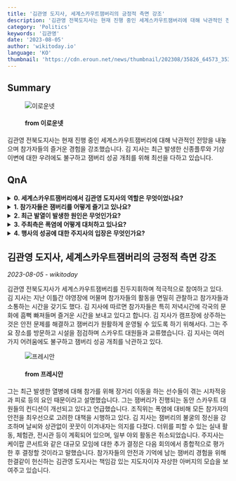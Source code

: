 ```yaml
---
title: '김관영 도지사, 세계스카우트잼버리의 긍정적 측면 강조'
description: '김관영 전북도지사는 현재 진행 중인 세계스카우트잼버리에 대해 낙관적인 전망을 내놓으며 참가자들의 즐거운 경험을 강조했습니다. 김 지사는 최근 발생한 신종플루와 기상이변에 대한 우려에도 불구하고 잼버리 성공 개최를 위해 최선을 다하고 있습니다.'
category: 'Politics'
keywords: '김관영'
date: '2023-08-05'
author: 'wikitoday.io'
language: 'KO'
thumbnail: 'https://cdn.eroun.net/news/thumbnail/202308/35826_64573_3536_v150.jpg'
---
```


## Summary



<figure>
    <img src="https://cdn.eroun.net/news/thumbnail/202308/35826_64573_3536_v150.jpg" alt="이로운넷" />
    <figcaption>
        <h4> from 이로운넷</h4>
    </figcaption>
</figure>


김관영 전북도지사는 현재 진행 중인 세계스카우트잼버리에 대해 낙관적인 전망을 내놓으며 참가자들의 즐거운 경험을 강조했습니다. 김 지사는 최근 발생한 신종플루와 기상이변에 대한 우려에도 불구하고 잼버리 성공 개최를 위해 최선을 다하고 있습니다.


## QnA


<details>
    <summary><b>0. 세계스카우트잼버리에서 김관영 도지사의 역할은 무엇이었나요?</b></summary>
    세계스카우트잼버리를 총괄하고 있는 김관영 도지사는 안전 확보와 우려사항 해결을 위해 지난 이틀간 야영장에 머물며 현장을 직접 챙겼습니다.
</details>

<details>
    <summary><b>1. 참가자들은 잼버리를 어떻게 즐기고 있나요?</b></summary>
    김 지사에 따르면 참가자들은 특히 저녁 시간에 문화 활동을 하며 즐거운 시간을 보내고 있다고 합니다.
</details>

<details>
    <summary><b>2. 최근 발열이 발생한 원인은 무엇인가요?</b></summary>
    김 지사는 잼버리 참가를 위해 장거리 이동을 하는 선수들이 시차적응과 피로로 인해 발열이 발생한 것으로 추정했습니다.
</details>

<details>
    <summary><b>3. 주최측은 폭염에 어떻게 대처하고 있나요?</b></summary>
    주최 측은 폭염 기간 동안 참가자 안전을 최우선으로 고려해 실내 활동, 체험관 및 전시를 실내로 옮기고 일부 야외 활동을 취소하는 등의 조치를 시행하고 있습니다.
</details>

<details>
    <summary><b>4. 행사의 성공에 대한 주지사의 입장은 무엇인가요?</b></summary>
    김 지사는 대회 성공 개최를 낙관하며 불굴의 잼버리 정신을 강조했다.
</details>



## 김관영 도지사, 세계스카우트잼버리의 긍정적 측면 강조

_2023-08-05 - wikitoday_

김관영 전북도지사가 세계스카우트잼버리를 진두지휘하며 적극적으로 참여하고 있다. 김 지사는 지난 이틀간 야영장에 머물며 참가자들의 활동을 면밀히 관찰하고 참가자들과 소통하는 시간을 갖기도 했다. 김 지사에 따르면 참가자들은 특히 저녁시간에 각국의 문화에 흠뻑 빠져들며 즐거운 시간을 보내고 있다고 합니다. 김 지사가 캠프장에 상주하는 것은 안전 문제를 해결하고 잼버리가 원활하게 운영될 수 있도록 하기 위해서다. 그는 주요 장소를 방문하고 시설을 점검하며 스카우트 대원들과 교류했습니다. 김 지사는 여러 가지 어려움에도 불구하고 잼버리 성공 개최를 낙관하고 있다.


<figure>
    <img src="https://cdn.pressian.com/_resources/10/2023/08/04/2023080410440197244_l.png" alt="프레시안" />
    <figcaption>
        <h4> from 프레시안</h4>
    </figcaption>
</figure>


그는 최근 발생한 열병에 대해 참가를 위해 장거리 이동을 하는 선수들이 겪는 시차적응과 피로 등의 요인 때문이라고 설명했습니다. 그는 잼버리가 진행되는 동안 스카우트 대원들의 컨디션이 개선되고 있다고 언급했습니다. 조직위는 폭염에 대비해 모든 참가자의 안전을 최우선으로 고려한 대책을 시행하고 있다. 김 지사는 잼버리의 불굴의 정신을 강조하며 날씨와 상관없이 꿋꿋이 이겨내자는 의지를 다졌다. 더위를 피할 수 있는 실내 활동, 체험관, 전시관 등이 계획되어 있으며, 일부 야외 활동은 취소되었습니다. 주지사는 케이팝 콘서트와 같은 대규모 모임에 대한 추가 결정은 다음 회의에서 종합적으로 평가한 후 결정할 것이라고 말했습니다. 참가자들의 안전과 기억에 남는 잼버리 경험을 위해 한결같이 헌신하는 김관영 도지사는 책임감 있는 지도자이자 자상한 아버지의 모습을 보여주고 있습니다.
